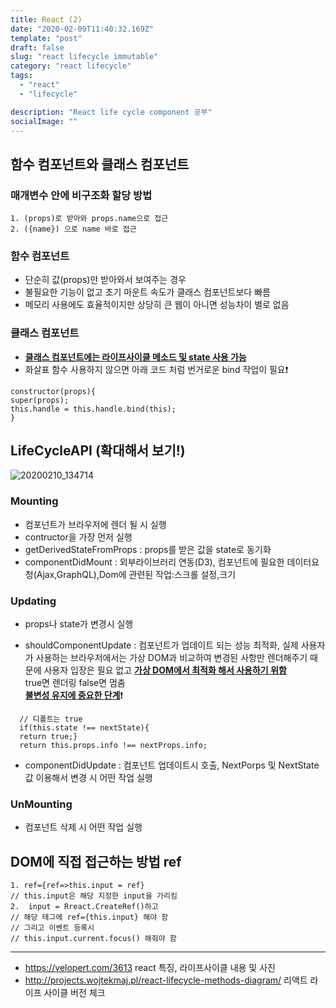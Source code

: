 ```yaml
---
title: React (2)
date: "2020-02-09T11:40:32.169Z"
template: "post"
draft: false
slug: "react lifecycle immutable"
category: "react lifecycle"
tags:
  - "react"
  - "lifecycle"

description: "React life cycle component 공부"
socialImage: ""
---
```


## 함수 컴포넌트와 클래스 컴포넌트

### 매개변수 안에 비구조화 할당 방법

```
1. (props)로 받아와 props.name으로 접근
2. ({name}) 으로 name 바로 접근

```

### 함수 컴포넌트

- 단순히 값(props)만 받아와서 보여주는 경우
- 불필요한 기능이 없고 초기 마운트 속도가 클래스 컴포넌트보다 빠름
- 메모리 사용에도 효율적이지만 상당히 큰 웹이 아니면 성능차이 별로 없음

### 클래스 컴포넌트

- <u>**클래스 컴포넌트에는 라이프사이클 메소드 및 state 사용 가능**</u>
- 화살표 함수 사용하지 않으면 아래 코드 처럼 번거로운 bind 작업이 필요❗

```
constructor(props){
super(props);
this.handle = this.handle.bind(this);
}

```

## LifeCycleAPI (확대해서 보기!)

![20200210_134714](https://user-images.githubusercontent.com/43316372/74121681-e34c4880-4c0b-11ea-92b8-005be8d032a0.png)

### Mounting

- 컴포넌트가 브라우저에 렌더 될 시 실행
- contructor을 가장 먼저 실행
- getDerivedStateFromProps : props를 받은 값을 state로 동기화
- componentDidMount : 외부라이브러리 연동(D3), 컴포넌트에 필요한 데이터요청(Ajax,GraphQL),Dom에 관련된 작업:스크롤 설정,크기

### Updating

- props나 state가 변경시 실행

- shouldComponentUpdate : 컴포넌트가 업데이트 되는 성능 최적화, 실제 사용자가 사용하는 브라우저에서는 가상 DOM과 비교하여 변경된 사항만 렌더해주기 때문에 사용자 입장은 필요 없고 <u>**가상 DOM에서 최적화 해서 사용하기 위함**</u>  
  true면 렌더링 false면 멈춤  
  <u>**불변성 유지에 중요한 단계**</u>❗

```
  // 디폴트는 true
  if(this.state !== nextState){
  return true;}
  return this.props.info !== nextProps.info;

```

- componentDidUpdate : 컴포넌트 업데이트시 호출, NextPorps 및 NextState 값 이용해서 변경 시 어떤 작업 실행

### UnMounting

- 컴포넌트 삭제 시 어떤 작업 실행

## DOM에 직접 접근하는 방법 ref

```
1. ref={ref=>this.input = ref}
// this.input은 해당 지정한 input을 가리킴
2.  input = Rreact.CreateRef()하고
// 해당 태그에 ref={this.input} 해야 함
// 그리고 이벤트 등록시
// this.input.current.focus() 해줘야 함

```

---

- https://velopert.com/3613
  react 특징, 라이프사이클 내용 및 사진
- http://projects.wojtekmaj.pl/react-lifecycle-methods-diagram/
  리액트 라이프 사이클 버전 체크
